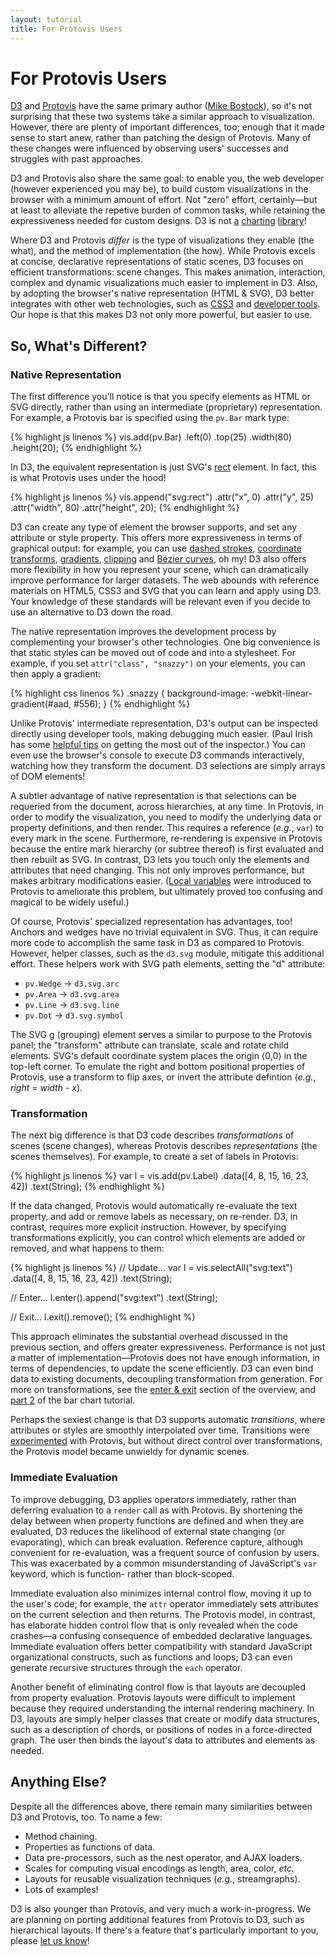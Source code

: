 ```yaml
---
layout: tutorial
title: For Protovis Users
---
```


# For Protovis Users

[D3](../) and [Protovis](http://vis.stanford.edu/protovis/) have the same
primary author ([Mike Bostock](http://bost.ocks.org/mike)), so it's not
surprising that these two systems take a similar approach to visualization.
However, there are plenty of important differences, too; enough that it made
sense to start anew, rather than patching the design of Protovis. Many of these
changes were influenced by observing users' successes and struggles with past
approaches.

D3 and Protovis also share the same goal: to enable you, the web developer
(however experienced you may be), to build custom visualizations in the browser
with a minimum amount of effort. Not "zero" effort, certainly—but at least to
alleviate the repetive burden of common tasks, while retaining the
expressiveness needed for custom designs. D3 is not
[a](http://code.google.com/p/flot/) [charting](http://www.highcharts.com/)
[library](http://g.raphaeljs.com/)!

Where D3 and Protovis *differ* is the type of visualizations they enable (the
what), and the method of implementation (the how). While Protovis excels at
concise, declarative representations of static scenes, D3 focuses on efficient
transformations: scene changes. This makes animation, interaction, complex and
dynamic visualizations much easier to implement in D3. Also, by adopting the
browser's native representation (HTML & SVG), D3 better integrates with other
web technologies, such as [CSS3](http://www.w3.org/Style/CSS/current-work) and
[developer
tools](http://developer.apple.com/technologies/safari/developer-tools.html). Our
hope is that this makes D3 not only more powerful, but easier to use.

## So, What's Different?

### Native Representation

The first difference you'll notice is that you specify elements as HTML or SVG
directly, rather than using an intermediate (proprietary) representation. For
example, a Protovis bar is specified using the `pv.Bar` mark type:

{% highlight js linenos %}
vis.add(pv.Bar)
    .left(0)
    .top(25)
    .width(80)
    .height(20);
{% endhighlight %}

In D3, the equivalent representation is just SVG's
[rect](http://www.w3.org/TR/SVG/shapes.html#RectElement) element. In fact, this
is what Protovis uses under the hood!

{% highlight js linenos %}
vis.append("svg:rect")
    .attr("x", 0)
    .attr("y", 25)
    .attr("width", 80)
    .attr("height", 20);
{% endhighlight %}

D3 can create any type of element the browser supports, and set any attribute or
style property. This offers more expressiveness in terms of graphical output:
for example, you can use [dashed
strokes](http://www.w3.org/TR/SVG/painting.html#StrokeDasharrayProperty),
[coordinate
transforms](http://www.w3.org/TR/SVG/coords.html#TransformAttribute),
[gradients](http://www.w3.org/TR/SVG/pservers.html#Gradients),
[clipping](http://www.w3.org/TR/SVG/masking.html) and [Bézier
curves](http://www.w3.org/TR/SVG/paths.html#PathDataCubicBezierCommands), oh my!
D3 also offers more flexibility in how you represent your scene, which can
dramatically improve performance for larger datasets. The web abounds with
reference materials on HTML5, CSS3 and SVG that you can learn and apply using
D3. Your knowledge of these standards will be relevant even if you decide to use
an alternative to D3 down the road.

The native representation improves the development process by complementing your
browser's other technologies. One big convenience is that static styles can be
moved out of code and into a stylesheet. For example, if you set `attr("class",
"snazzy")` on your elements, you can then apply a gradient:

{% highlight css linenos %}
.snazzy {
  background-image: -webkit-linear-gradient(#aad, #556);
}
{% endhighlight %}

Unlike Protovis' intermediate representation, D3's output can be inspected
directly using developer tools, making debugging much easier. (Paul Irish has
some [helpful tips](http://www.youtube.com/watch?v=nOEw9iiopwI) on getting the
most out of the inspector.) You can even use the browser's console to execute D3
commands interactively, watching how they transform the document. D3 selections
are simply arrays of DOM elements!

A subtler advantage of native representation is that selections can be requeried
from the document, across hierarchies, at any time. In Protovis, in order to
modify the visualization, you need to modify the underlying data or property
definitions, and then render. This requires a reference (*e.g.*, `var`) to every
mark in the scene. Furthermore, re-rendering is expensive in Protovis because
the entire mark hierarchy (or subtree thereof) is first evaluated and then
rebuilt as SVG. In contrast, D3 lets you touch only the elements and attributes
that need changing. This not only improves performance, but makes arbitrary
modifications easier. ([Local
variables](http://vis.stanford.edu/protovis/docs/local.html) were introduced to
Protovis to ameliorate this problem, but ultimately proved too confusing and
magical to be widely useful.)

Of course, Protovis' specialized representation has advantages, too! Anchors
and wedges have no trivial equivalent in SVG. Thus, it can require more code to
accomplish the same task in D3 as compared to Protovis. However, helper classes,
such as the `d3.svg` module, mitigate this additional effort. These helpers work
with SVG path elements, setting the "d" attribute:

* `pv.Wedge` → `d3.svg.arc`
* `pv.Area` → `d3.svg.area`
* `pv.Line` → `d3.svg.line`
* `pv.Dot` → `d3.svg.symbol`

The SVG [g](http://www.w3.org/TR/SVG/struct.html#Groups) (grouping) element
serves a similar to purpose to the Protovis panel; the "transform" attribute can
translate, scale and rotate child elements. SVG's default coordinate system
places the origin ⟨0,0⟩ in the top-left corner. To emulate the right and bottom
positional properties of Protovis, use a transform to flip axes, or invert the
attribute defintion (*e.g.*, *right* = *width* - *x*).

### Transformation

The next big difference is that D3 code describes *transformations* of scenes
(scene changes), whereas Protovis describes *representations* (the scenes
themselves). For example, to create a set of labels in Protovis:

{% highlight js linenos %}
var l = vis.add(pv.Label)
    .data([4, 8, 15, 16, 23, 42])
    .text(String);
{% endhighlight %}

If the data changed, Protovis would automatically re-evaluate the text property,
and add or remove labels as necessary, on re-render. D3, in contrast, requires
more explicit instruction. However, by specifying transformations explicitly,
you can control which elements are added or removed, and what happens to them:

{% highlight js linenos %}
// Update…
var l = vis.selectAll("svg:text")
    .data([4, 8, 15, 16, 23, 42])
    .text(String);

// Enter…
l.enter().append("svg:text")
    .text(String);

// Exit…
l.exit().remove();
{% endhighlight %}

This approach eliminates the substantial overhead discussed in the previous
section, and offers greater expressiveness. Performance is not just a matter of
implementation—Protovis does not have enough information, in terms of
dependencies, to update the scene efficiently. D3 can even bind data to existing
documents, decoupling transformation from generation. For more on
transformations, see the [enter & exit](../#enter_and_exit) section of the
overview, and [part 2](bar-2.html) of the bar chart tutorial.

Perhaps the sexiest change is that D3 supports automatic *transitions*, where
attributes or styles are smoothly interpolated over time. Transitions were
[experimented](https://github.com/mbostock/protovis/tree/transition) with
Protovis, but without direct control over transformations, the Protovis model
became unwieldy for dynamic scenes.

### Immediate Evaluation

To improve debugging, D3 applies operators immediately, rather than deferring
evaluation to a `render` call as with Protovis. By shortening the delay between
when property functions are defined and when they are evaluated, D3 reduces the
likelihood of external state changing (or evaporating), which can break
evaluation. Reference capture, although convenient for re-evaluation, was a
frequent source of confusion by users. This was exacerbated by a common
misunderstanding of JavaScript's `var` keyword, which is function- rather than
block-scoped.

Immediate evaluation also minimizes internal control flow, moving it up to the
user's code; for example, the `attr` operator immediately sets attributes on the
current selection and then returns. The Protovis model, in contrast, has
elaborate hidden control flow that is only revealed when the code crashes—a
confusing consequence of embedded declarative languages. Immediate evaluation
offers better compatibility with standard JavaScript organizational constructs,
such as functions and loops; D3 can even generate recursive structures through
the `each` operator.

Another benefit of eliminating control flow is that layouts are decoupled from
property evaluation. Protovis layouts were difficult to implement because they
required understanding the internal rendering machinery. In D3, layouts are
simply helper classes that create or modify data structures, such as a
description of chords, or positions of nodes in a force-directed graph. The user
then binds the layout's data to attributes and elements as needed.

## Anything Else?

Despite all the differences above, there remain many similarities between D3 and
Protovis, too. To name a few:

* Method chaining.
* Properties as functions of data.
* Data pre-processors, such as the nest operator, and AJAX loaders.
* Scales for computing visual encodings as length, area, color, *etc.*
* Layouts for reusable visualization techniques (*e.g.*, streamgraphs).
* Lots of examples!

D3 is also younger than Protovis, and very much a work-in-progress. We are
planning on porting additional features from Protovis to D3, such as
hierarchical layouts. If there's a feature that's particularly important to you,
please [let us know](http://github.com/mbostock/d3/issues)!
